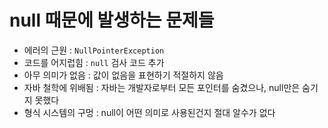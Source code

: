 # null 때문에 발생하는 문제들
- 에러의 근원 : `NullPointerException`
- 코드를 어지럽힘 : `null` 검사 코드 추가
- 아무 의미가 없음 : 값이 없음을 표현하기 적절하지 않음
- 자바 철학에 위배됨 : 자바는 개발자로부터 모든 포인터를 숨겼으나, null만은 숨기지 못했다
- 형식 시스템의 구멍 : null이 어떤 의미로 사용된건지 절대 알수가 없다 


